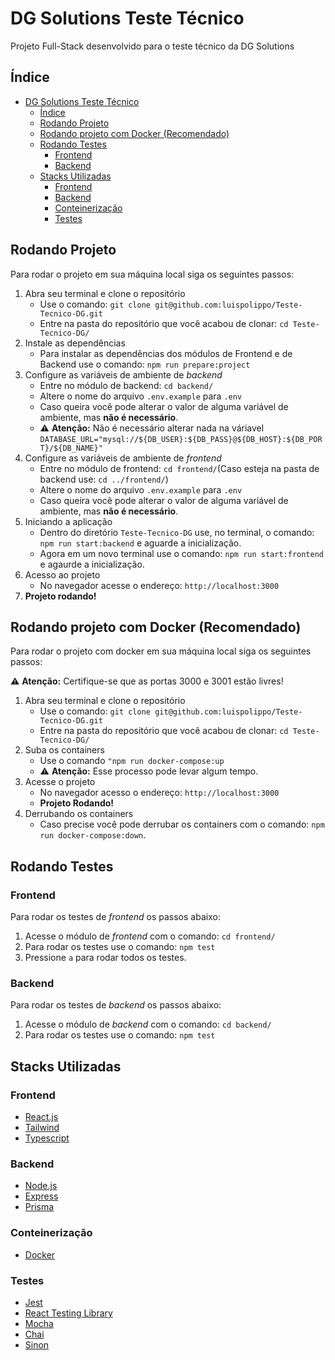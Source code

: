 # DG Solutions Teste Técnico

Projeto Full-Stack desenvolvido para o teste técnico da DG Solutions

## Índice
- [DG Solutions Teste Técnico](#dg-solutions-teste-técnico)
	- [Índice](#índice)
	- [Rodando Projeto](#rodando-projeto)
	- [Rodando projeto com Docker (Recomendado)](#rodando-projeto-com-docker-recomendado)
	- [Rodando Testes](#rodando-testes)
		- [Frontend](#frontend)
		- [Backend](#backend)
	- [Stacks Utilizadas](#stacks-utilizadas)
		- [Frontend](#frontend-1)
		- [Backend](#backend-1)
		- [Conteinerização](#conteinerização)
		- [Testes](#testes)
## Rodando Projeto
Para rodar o projeto em sua máquina local siga os seguintes passos:
1. Abra seu terminal e clone o repositório
	* Use o comando: `git clone git@github.com:luispolippo/Teste-Tecnico-DG.git`
	* Entre na pasta do repositório que você acabou de clonar: `cd Teste-Tecnico-DG/`
2. Instale as dependências
	* Para instalar as dependências dos módulos de Frontend e de Backend use o comando: `npm run prepare:project`
3. Configure as variáveis de ambiente de *backend*
	* Entre no módulo de backend: `cd backend/`
	* Altere o nome do arquivo `.env.example` para `.env`
	* Caso queira você pode alterar o valor de alguma variável de ambiente, mas **não é necessário**.
	*  ⚠️ **Atenção:** Não é necessário alterar nada na váriavel `DATABASE_URL="mysql://${DB_USER}:${DB_PASS}@${DB_HOST}:${DB_PORT}/${DB_NAME}"`
4. Configure as variáveis de ambiente de *frontend*
	* Entre no módulo de frontend: `cd frontend/`(Caso esteja na pasta de backend use: `cd ../frontend/`)
	* Altere o nome do arquivo `.env.example` para `.env`
	* Caso queira você pode alterar o valor de alguma variável de ambiente, mas **não é necessário**.
5. Iniciando a aplicação
	* Dentro do diretório `Teste-Tecnico-DG` use, no terminal, o comando: `npm run start:backend` e aguarde a inicialização.
	* Agora em um novo terminal use o comando: `npm run start:frontend` e agaurde a inicialização.
6. Acesso ao projeto
	* No navegador acesse o endereço: `http://localhost:3000`
7. **Projeto rodando!**

## Rodando projeto com Docker (Recomendado)

Para rodar o projeto com docker em sua máquina local siga os seguintes passos:

⚠️ **Atenção:** Certifique-se que as portas 3000 e 3001 estão livres!

1. Abra seu terminal e clone o repositório
	* Use o comando: `git clone git@github.com:luispolippo/Teste-Tecnico-DG.git`
	* Entre na pasta do repositório que você acabou de clonar: `cd Teste-Tecnico-DG/`
2. Suba os containers
	* Use o comando `"npm run docker-compose:up`
	* ⚠️ **Atenção:** Esse processo pode levar algum tempo.
3. Acesse o projeto
	* No navegador acesso o endereço: `http://localhost:3000`
	* **Projeto Rodando!**
4. Derrubando os containers
	* Caso precise você pode derrubar os containers com o comando: `npm run docker-compose:down`.

## Rodando Testes

### Frontend
Para rodar os testes de *frontend* os passos abaixo:
1. Acesse o módulo de *frontend* com o comando: `cd frontend/`
2. Para rodar os testes use o comando: `npm test`
3. Pressione `a` para rodar todos os testes.
### Backend
Para rodar os testes de *backend* os passos abaixo:
1. Acesse o módulo de *backend* com o comando: `cd backend/`
2. Para rodar os testes use o comando: `npm test`

## Stacks Utilizadas
### Frontend
* [React.js](https://pt-br.reactjs.org/)
* [Tailwind](https://tailwindcss.com/)
* [Typescript](https://www.typescriptlang.org/)
### Backend
* [Node.js](https://nodejs.org/en/)
* [Express](https://expressjs.com/pt-br/)
* [Prisma](https://www.prisma.io/)
### Conteinerização
* [Docker](https://www.docker.com/)
### Testes
* [Jest](https://jestjs.io/pt-BR/)
* [React Testing Library](https://testing-library.com/)
* [Mocha](https://mochajs.org/)
* [Chai](https://www.chaijs.com/)
* [Sinon](https://sinonjs.org/)